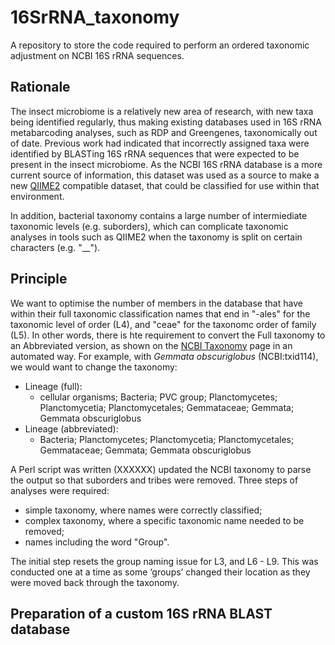 # 16SrRNA_taxonomy
A repository to store the code required to perform an ordered taxonomic adjustment on NCBI 16S rRNA sequences.


## Rationale

The insect microbiome is a relatively new area of research, with new taxa being identified regularly, thus making existing databases used in 16S rRNA metabarcoding analyses, such as RDP and Greengenes, taxonomically out of date.  Previous work had indicated that incorrectly assigned taxa were identified by BLASTing 16S rRNA sequences that were expected to be present in the insect microbiome.  As the NCBI 16S rRNA database is a more current source of information, this dataset was used as a source to make a new [QIIME2](https://qiime2.org/) compatible dataset, that could be classified for use within that environment.

In addition, bacterial taxonomy contains a large number of intermiediate taxonomic levels (e.g. suborders), which can complicate taxonomic analyses in tools such as QIIME2 when the taxonomy is split on certain characters (e.g. "__").


## Principle

We want to optimise the number of members in the database that have within their full taxonomic classification names that end in "-ales" for the taxonomic level of order (L4), and "ceae" for the taxonomc order of family (L5).  In other words, there is hte requirement to convert the Full taxonomy to an Abbreviated version, as shown on the [NCBI Taxonomy](https://www.ncbi.nlm.nih.gov/taxonomy) page in an automated way.  For example, with *Gemmata obscuriglobus* (NCBI:txid114), we would want to change the taxonomy:

 * Lineage (full):
    * cellular organisms; Bacteria; PVC group; Planctomycetes; Planctomycetia; Planctomycetales; Gemmataceae; Gemmata; Gemmata obscuriglobus
 * Lineage (abbreviated): 
    * Bacteria; Planctomycetes; Planctomycetia; Planctomycetales; Gemmataceae; Gemmata; Gemmata obscuriglobus

A Perl script was written (XXXXXX) updated the NCBI taxonomy to parse the output so that suborders and tribes were removed. Three steps of analyses were required: 
  * simple taxonomy, where names were correctly classified;
  * complex taxonomy, where a specific taxonomic name needed to be removed;
  * names including the word "Group". 
  
The initial step resets the group naming issue for L3, and L6 - L9. This was conducted one at a time as some ‘groups’ changed their location as they were moved back through the taxonomy.


## Preparation of a custom 16S rRNA BLAST database
